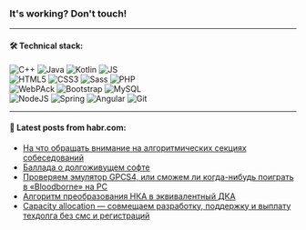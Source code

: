 ### It's working? Don't touch!

---

#### 🛠️ Technical stack:

![C++](https://img.shields.io/badge/C++-informational?logo=c%2B%2B&style=flat&logoColor=white&color=9C033A)
![Java](https://img.shields.io/badge/Java-informational?logo=java&style=flat&logoColor=white&color=007396)
![Kotlin](https://img.shields.io/badge/Kotlin-informational?logo=Kotlin&style=flat&logoColor=white&color=0095D5)
![JS](https://img.shields.io/badge/JS-informational?logo=javaScript&style=flat&logoColor=black&color=F7Df1E) <br>
![HTML5](https://img.shields.io/badge/HTML5-informational?logo=html5&style=flat&logoColor=white&color=E34F26)
![CSS3](https://img.shields.io/badge/CSS3-informational?logo=css3&style=flat&logoColor=white&color=157286)
![Sass](https://img.shields.io/badge/Saas-informational?logo=sass&style=flat&logoColor=white&color=hotpink)
![PHP](https://img.shields.io/badge/PHP-informational?logo=php&style=flat&logoColor=white&color=777BB4) <br>
![WebPAck](https://img.shields.io/badge/WebPack-informational?logo=webPack&style=flat&logoColor=white&color=FF6F00)
![Bootstrap](https://img.shields.io/badge/Bootstrap-informational?logo=Bootstrap&style=flat&logoColor=white&color=7952B3)
![MySQL](https://img.shields.io/badge/MySQL-informational?logo=MySQL&style=flat&logoColor=white&color=00f) <br>
![NodeJS](https://img.shields.io/badge/NodeJS-informational?logo=node.js&style=flat&logoColor=white&color=43853D)
![Spring](https://img.shields.io/badge/Spring-informational?logo=Spring&style=flat&logoColor=white&color=0A9EDC)
![Angular](https://img.shields.io/badge/Vue-informational?logo=vue.js&style=flat&logoColor=white&color=red)
![Git](https://img.shields.io/badge/Git-informational?logo=git&style=flat&logoColor=white&color=darkorange)

___

#### 💬 Latest posts from habr.com:

<!-- BLOG-POST-LIST:START -->
- [На что обращать внимание на алгоритмических секциях собеседований](https://habr.com/ru/post/662922/?utm_source=habrahabr&utm_medium=rss&utm_campaign=662922)
- [Баллада о долгоживущем софте](https://habr.com/ru/post/671788/?utm_source=habrahabr&utm_medium=rss&utm_campaign=671788)
- [Проверяем эмулятор GPCS4, или сможем ли когда-нибудь поиграть в «Bloodborne» на PC](https://habr.com/ru/post/671754/?utm_source=habrahabr&utm_medium=rss&utm_campaign=671754)
- [Алгоритм преобразования НКА в эквивалентный ДКА](https://habr.com/ru/post/671742/?utm_source=habrahabr&utm_medium=rss&utm_campaign=671742)
- [Capacity allocation — совмещаем разработку, поддержку и выплату техдолга без смс и регистраций](https://habr.com/ru/post/671708/?utm_source=habrahabr&utm_medium=rss&utm_campaign=671708)
<!-- BLOG-POST-LIST:END -->

